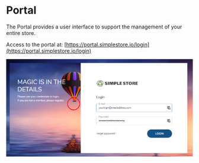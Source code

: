 # Portal

The Portal provides a user interface to support the management of your entire store.

Access to the portal at: [https://portal.simplestore.io/login](https://portal.simplestore.io/login)

![](../.gitbook/assets/image%20%285%29.png)

